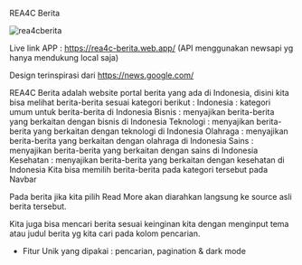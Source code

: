 REA4C Berita

![rea4cberita](https://user-images.githubusercontent.com/107408401/198081962-5c35e67c-50a2-427d-8b1e-8753142072ab.gif)


Live link APP : https://rea4c-berita.web.app/ (API menggunakan newsapi yg hanya mendukung local saja)

Design terinspirasi dari https://news.google.com/

REA4C Berita adalah website portal berita yang ada di Indonesia, disini kita bisa melihat berita-berita sesuai kategori berikut :
Indonesia : kategori umum untuk berita-berita di Indonesia
Bisnis : menyajikan berita-berita yang berkaitan dengan bisnis di Indonesia
Teknologi : menyajikan berita-berita yang berkaitan dengan teknologi di Indonesia
Olahraga : menyajikan berita-berita yang berkaitan dengan olahraga di Indonesia
Sains : menyajikan berita-berita yang berkaitan dengan sains di Indonesia
Kesehatan : menyajikan berita-berita yang berkaitan dengan kesehatan di Indonesia
Kita bisa memilih berita-berita pada kategori tersebut pada Navbar

Pada berita jika kita pilih Read More akan diarahkan langsung ke source asli berita tersebut.

Kita juga bisa mencari berita sesuai keinginan kita dengan menginput tema atau judul berita yg kita cari pada kolom pencarian.


* Fitur Unik yang dipakai : pencarian, pagination & dark mode




